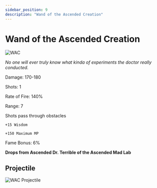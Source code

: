 ```yaml
---
sidebar_position: 9
description: "Wand of the Ascended Creation"
---
```


# Wand of the Ascended Creation

![WAC](https://vwiki.valorserver.com/api/item/picture/wand%20of%20the%20ascended%20creation)

<i>No one will ever truly know what kinda of experiments the doctor really conducted.</i>

Damage: 170-180

Shots: 1

Rate of Fire: 140%

Range: 7

Shots pass through obstacles

    +15 Wisdom
    
    +150 Maximum MP

Fame Bonus: 6%

**Drops from Ascended Dr. Terrible of the Ascended Mad Lab**

## Projectile

![WAC Projectile](https://cdn.discordapp.com/attachments/953134990428868629/997626727335460915/wandoftheascendedcreation.gif)
